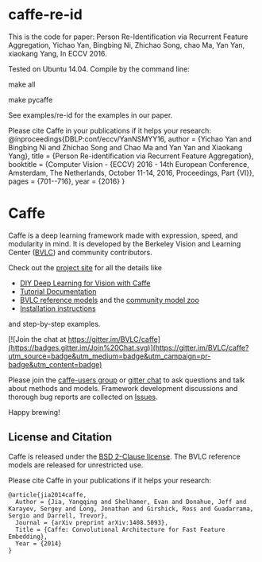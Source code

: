 # caffe-re-id

This is the code for paper: Person Re-Identification via Recurrent Feature Aggregation, Yichao Yan, Bingbing Ni, Zhichao Song, chao Ma, Yan Yan, xiaokang Yang, In ECCV 2016.

Tested on Ubuntu 14.04. Compile by the command line:

make all

make pycaffe

See examples/re-id for the examples in our paper.

Please cite Caffe in your publications if it helps your research:
@inproceedings{DBLP:conf/eccv/YanNSMYY16,
  author    = {Yichao Yan and
               Bingbing Ni and
               Zhichao Song and
               Chao Ma and
               Yan Yan and
               Xiaokang Yang},
  title     = {Person Re-identification via Recurrent Feature Aggregation},
  booktitle = {Computer Vision - {ECCV} 2016 - 14th European Conference, Amsterdam,
               The Netherlands, October 11-14, 2016, Proceedings, Part {VI}},
  pages     = {701--716},
  year      = {2016}
}

# Caffe

Caffe is a deep learning framework made with expression, speed, and modularity in mind.
It is developed by the Berkeley Vision and Learning Center ([BVLC](http://bvlc.eecs.berkeley.edu)) and community contributors.

Check out the [project site](http://caffe.berkeleyvision.org) for all the details like

- [DIY Deep Learning for Vision with Caffe](https://docs.google.com/presentation/d/1UeKXVgRvvxg9OUdh_UiC5G71UMscNPlvArsWER41PsU/edit#slide=id.p)
- [Tutorial Documentation](http://caffe.berkeleyvision.org/tutorial/)
- [BVLC reference models](http://caffe.berkeleyvision.org/model_zoo.html) and the [community model zoo](https://github.com/BVLC/caffe/wiki/Model-Zoo)
- [Installation instructions](http://caffe.berkeleyvision.org/installation.html)

and step-by-step examples.

[![Join the chat at https://gitter.im/BVLC/caffe](https://badges.gitter.im/Join%20Chat.svg)](https://gitter.im/BVLC/caffe?utm_source=badge&utm_medium=badge&utm_campaign=pr-badge&utm_content=badge)

Please join the [caffe-users group](https://groups.google.com/forum/#!forum/caffe-users) or [gitter chat](https://gitter.im/BVLC/caffe) to ask questions and talk about methods and models.
Framework development discussions and thorough bug reports are collected on [Issues](https://github.com/BVLC/caffe/issues).

Happy brewing!

## License and Citation

Caffe is released under the [BSD 2-Clause license](https://github.com/BVLC/caffe/blob/master/LICENSE).
The BVLC reference models are released for unrestricted use.

Please cite Caffe in your publications if it helps your research:

    @article{jia2014caffe,
      Author = {Jia, Yangqing and Shelhamer, Evan and Donahue, Jeff and Karayev, Sergey and Long, Jonathan and Girshick, Ross and Guadarrama, Sergio and Darrell, Trevor},
      Journal = {arXiv preprint arXiv:1408.5093},
      Title = {Caffe: Convolutional Architecture for Fast Feature Embedding},
      Year = {2014}
    }
